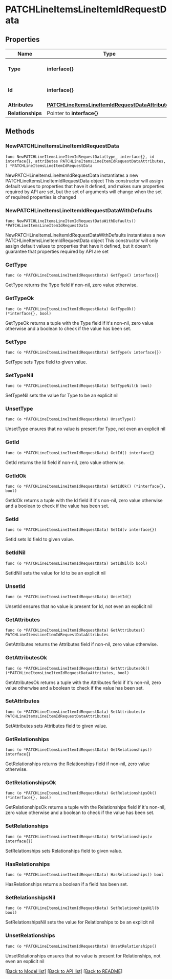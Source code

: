 # PATCHLineItemsLineItemIdRequestData

## Properties

Name | Type | Description | Notes
------------ | ------------- | ------------- | -------------
**Type** | **interface{}** | The resource&#39;s type | 
**Id** | **interface{}** | The resource&#39;s id | 
**Attributes** | [**PATCHLineItemsLineItemIdRequestDataAttributes**](PATCHLineItemsLineItemIdRequestDataAttributes.md) |  | 
**Relationships** | Pointer to **interface{}** |  | [optional] 

## Methods

### NewPATCHLineItemsLineItemIdRequestData

`func NewPATCHLineItemsLineItemIdRequestData(type_ interface{}, id interface{}, attributes PATCHLineItemsLineItemIdRequestDataAttributes, ) *PATCHLineItemsLineItemIdRequestData`

NewPATCHLineItemsLineItemIdRequestData instantiates a new PATCHLineItemsLineItemIdRequestData object
This constructor will assign default values to properties that have it defined,
and makes sure properties required by API are set, but the set of arguments
will change when the set of required properties is changed

### NewPATCHLineItemsLineItemIdRequestDataWithDefaults

`func NewPATCHLineItemsLineItemIdRequestDataWithDefaults() *PATCHLineItemsLineItemIdRequestData`

NewPATCHLineItemsLineItemIdRequestDataWithDefaults instantiates a new PATCHLineItemsLineItemIdRequestData object
This constructor will only assign default values to properties that have it defined,
but it doesn't guarantee that properties required by API are set

### GetType

`func (o *PATCHLineItemsLineItemIdRequestData) GetType() interface{}`

GetType returns the Type field if non-nil, zero value otherwise.

### GetTypeOk

`func (o *PATCHLineItemsLineItemIdRequestData) GetTypeOk() (*interface{}, bool)`

GetTypeOk returns a tuple with the Type field if it's non-nil, zero value otherwise
and a boolean to check if the value has been set.

### SetType

`func (o *PATCHLineItemsLineItemIdRequestData) SetType(v interface{})`

SetType sets Type field to given value.


### SetTypeNil

`func (o *PATCHLineItemsLineItemIdRequestData) SetTypeNil(b bool)`

 SetTypeNil sets the value for Type to be an explicit nil

### UnsetType
`func (o *PATCHLineItemsLineItemIdRequestData) UnsetType()`

UnsetType ensures that no value is present for Type, not even an explicit nil
### GetId

`func (o *PATCHLineItemsLineItemIdRequestData) GetId() interface{}`

GetId returns the Id field if non-nil, zero value otherwise.

### GetIdOk

`func (o *PATCHLineItemsLineItemIdRequestData) GetIdOk() (*interface{}, bool)`

GetIdOk returns a tuple with the Id field if it's non-nil, zero value otherwise
and a boolean to check if the value has been set.

### SetId

`func (o *PATCHLineItemsLineItemIdRequestData) SetId(v interface{})`

SetId sets Id field to given value.


### SetIdNil

`func (o *PATCHLineItemsLineItemIdRequestData) SetIdNil(b bool)`

 SetIdNil sets the value for Id to be an explicit nil

### UnsetId
`func (o *PATCHLineItemsLineItemIdRequestData) UnsetId()`

UnsetId ensures that no value is present for Id, not even an explicit nil
### GetAttributes

`func (o *PATCHLineItemsLineItemIdRequestData) GetAttributes() PATCHLineItemsLineItemIdRequestDataAttributes`

GetAttributes returns the Attributes field if non-nil, zero value otherwise.

### GetAttributesOk

`func (o *PATCHLineItemsLineItemIdRequestData) GetAttributesOk() (*PATCHLineItemsLineItemIdRequestDataAttributes, bool)`

GetAttributesOk returns a tuple with the Attributes field if it's non-nil, zero value otherwise
and a boolean to check if the value has been set.

### SetAttributes

`func (o *PATCHLineItemsLineItemIdRequestData) SetAttributes(v PATCHLineItemsLineItemIdRequestDataAttributes)`

SetAttributes sets Attributes field to given value.


### GetRelationships

`func (o *PATCHLineItemsLineItemIdRequestData) GetRelationships() interface{}`

GetRelationships returns the Relationships field if non-nil, zero value otherwise.

### GetRelationshipsOk

`func (o *PATCHLineItemsLineItemIdRequestData) GetRelationshipsOk() (*interface{}, bool)`

GetRelationshipsOk returns a tuple with the Relationships field if it's non-nil, zero value otherwise
and a boolean to check if the value has been set.

### SetRelationships

`func (o *PATCHLineItemsLineItemIdRequestData) SetRelationships(v interface{})`

SetRelationships sets Relationships field to given value.

### HasRelationships

`func (o *PATCHLineItemsLineItemIdRequestData) HasRelationships() bool`

HasRelationships returns a boolean if a field has been set.

### SetRelationshipsNil

`func (o *PATCHLineItemsLineItemIdRequestData) SetRelationshipsNil(b bool)`

 SetRelationshipsNil sets the value for Relationships to be an explicit nil

### UnsetRelationships
`func (o *PATCHLineItemsLineItemIdRequestData) UnsetRelationships()`

UnsetRelationships ensures that no value is present for Relationships, not even an explicit nil

[[Back to Model list]](../README.md#documentation-for-models) [[Back to API list]](../README.md#documentation-for-api-endpoints) [[Back to README]](../README.md)


